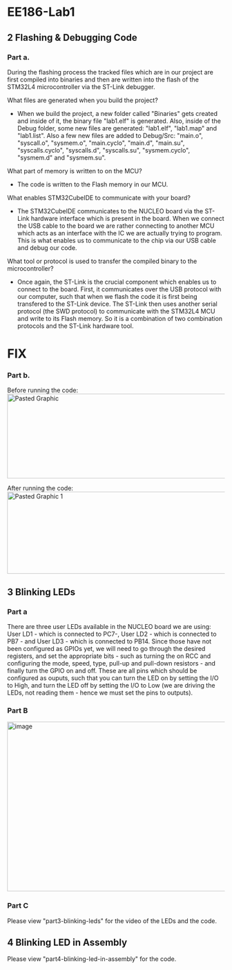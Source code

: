 # EE186-Lab1

## 2 Flashing & Debugging Code

### Part a.
During the flashing process the tracked files which are in our project are first compiled into binaries and then are written into the flash of the STM32L4 microcontroller via the ST-Link debugger. 

What files are generated when you build the project?

- When we build the project, a new folder called "Binaries" gets created and inside of it, the binary file "lab1.elf" is generated. Also, inside of the Debug folder, some new files are generated: "lab1.elf", "lab1.map" and "lab1.list". Also a few new files are added to Debug/Src: "main.o", "syscall.o", "sysmem.o", "main.cyclo", "main.d", "main.su", "syscalls.cyclo", "syscalls.d", "syscalls.su", "sysmem.cyclo", "sysmem.d" and "sysmem.su". 

What part of memory is written to on the MCU?
  
- The code is written to the Flash memory in our MCU.

What enables STM32CubeIDE to communicate with your board?
  
- The STM32CubeIDE communicates to the NUCLEO board via the ST-Link hardware interface which is present in the board. When we connect the USB cable to the board we are rather connecting to another MCU which acts as an interface with the IC we are actually trying to program. This is what enables us to communicate to the chip via our USB cable and debug our code.

What tool or protocol is used to transfer the compiled binary to the microcontroller?
  
- Once again, the ST-Link is the crucial component which enables us to connect to the board. First, it communicates over the USB protocol with our computer, such that when we flash the code it is first being transfered to the ST-Link device. The ST-Link then uses another serial protocol (the SWD protocol) to communicate with the STM32L4 MCU and write to its Flash memory. So it is a combination of two combination protocols and the ST-Link hardware tool. 


# FIX

### Part b.
Before running the code:
<img width="1265" height="196" alt="Pasted Graphic" src="https://github.com/user-attachments/assets/e1a8ad03-b2b7-4422-b7fc-757c8f3833de" />

After running the code:
<img width="1266" height="190" alt="Pasted Graphic 1" src="https://github.com/user-attachments/assets/60b550be-4de8-4999-9940-710afbea2bc7" />

## 3 Blinking LEDs

### Part a 
There are three user LEDs available in the NUCLEO board we are using: User LD1 - which is connected to PC7-, User LD2 - which is connected to PB7 - and User LD3 - which is connected to PB14. Since those have not been configured as GPIOs yet, we will need to go through the desired registers, and set the appropriate bits - such as turning the on RCC and configuring the mode, speed, type, pull-up and pull-down resistors - and finally turn the GPIO on and off. These are all pins which should be configured as ouputs, such that you can turn the LED on by setting the I/O to High, and turn the LED off by setting the I/O to Low (we are driving the LEDs, not reading them - hence we must set the pins to outputs).

### Part B
<img width="1117" height="393" alt="image" src="https://github.com/user-attachments/assets/d0a1374c-e28d-4196-bc8d-fc80d0a25af6" />

### Part C
Please view "part3-blinking-leds" for the video of the LEDs and the code.

## 4 Blinking LED in Assembly
Please view "part4-blinking-led-in-assembly" for the code.

